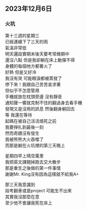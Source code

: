 ## 2023年12月6日
### 火坑

第十三週的星期三  
已經連續下了三天的雨  
氣溫非常低  
明天邏設實期末後天要考常微期中  
還沒八點 但是我卻躺在床上動彈不得  
身體的每個地方都著火了  
好熱 但是又好冷  
我沒有哭 可能眼淚都被蒸發了  
停下來！我跟自己苦苦哀求著  
但似乎不怎麼管用  
手機就放在枕頭旁邊 沒有靜音  
通知聲一響就克制不住的翻過身去看手機  
發現又是沒用的訊息 然後翻身躺回去  
等 我還在等待  
起碼在被自己活活燒死之前  
我要掙扎到最後一刻  
然而奇蹟沒有發生  
我被熊熊大火吞噬了  
而那是躺在火坑裡的第三天晚上  

星期四早上晴空萬里  
我把英文課翹掉跑去交大散步  
那是重生之後做的第一件事情  
謝謝Mr. King沒有因為這樣就不給我A+  

那三天我意識到  
段考翻車或是project 可能生不出來  
其實我沒那麼在意  
至少他不會讓我死在床上  